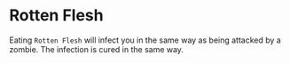 # Rotten Flesh

Eating `Rotten Flesh` will infect you in the same way as being attacked by a zombie. The infection is cured in the same way.

